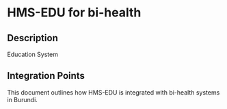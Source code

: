 # HMS-EDU for bi-health

## Description

Education System

## Integration Points

This document outlines how HMS-EDU is integrated with bi-health systems in Burundi.
